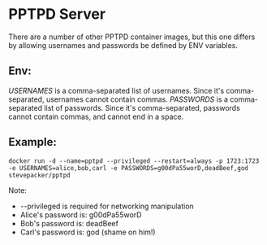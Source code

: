 PPTPD Server
============

There are a number of other PPTPD container images, but this one differs by
allowing usernames and passwords be defined by ENV variables.

## Env:

*USERNAMES* is a comma-separated list of usernames.  Since it's comma-separated, usernames cannot contain commas.
*PASSWORDS* is a comma-separated list of passwords.  Since it's comma-separated, passwords cannot contain commas, and cannot end in a space.

## Example:

`docker run -d --name=pptpd --privileged --restart=always -p 1723:1723 -e USERNAMES=alice,bob,carl -e PASSWORDS=g00dPa55worD,deadBeef,god stevepacker/pptpd`

Note:

* --privileged is required for networking manipulation
* Alice's password is: g00dPa55worD
* Bob's   password is: deadBeef
* Carl's  password is: god (shame on him!)

